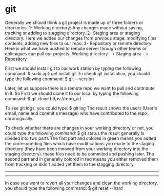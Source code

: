 # git
Generally we should think a git project is made up of three folders or directories:
1- Working directory: Any changes made without saving, tracking or adding to stagging directory.
2- Staging area or staging directory: Here we added our changes from previous stage: modifying files contents, adding new files to our repo.
3- Repository or remote directory: Here is what we have pushed to remote server through other teams or colleagues can pull our projects.
Working directory --> Staging area --> Repository

First we should install git to our work station by typing the following command.
$ sudo apt-get install git
To check git installation, you should type the following command: 
$ git --version

Later, let us suppose there is a remote repo we want to pull and contribute in it.
So First we should clone it to our local by typing the following command: 
$ git clone https://repo_url

To see git logs, you could type:
$ git log
The result shows the users (User's email,  name and commit's message) who 
have contributed to the repo chronogically.

To check whether there are changes in your working directory or not, you 
could type the following command:
$ git status
the result generally is divided into two parts
The first part and colored in green means you added the corresponding files which
have modifications you made to the staging directory (they have been mnoved from
your working directory into the staging directory). these files need to be commited and pushing later.
The second part and in generally colored in red means you either removed them 
from tracking or didn't added yet them to the stagging directory.
************************************************************************
************************************************************************
In case you want to revert all your changes and clean the working 
directory, you should type the following command:
$ git reset --hard

 

 
 
 



  
